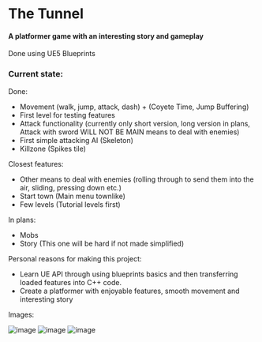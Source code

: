 # The Tunnel

#### A platformer game with an interesting story and gameplay
Done using UE5 Blueprints

### Current state:
Done: 
- Movement (walk, jump, attack, dash) + (Coyete Time, Jump Buffering)
- First level for testing features
- Attack functionality (currently only short version, long version in plans, Attack with sword WILL NOT BE MAIN means to deal with enemies)
- First simple attacking AI (Skeleton)
- Killzone (Spikes tile)

Closest features:
- Other means to deal with enemies (rolling through to send them into the air, sliding, pressing down etc.)
- Start town (Main menu townlike)
- Few levels (Tutorial levels first)

In plans:
- Mobs 
- Story (This one will be hard if not made simplified)


Personal reasons for making this project:
- Learn UE API through using blueprints basics and then transferring loaded features into C++ code.
- Create a platformer with enjoyable features, smooth movement and interesting story

Images:

![image](https://github.com/Crucinio/The-Tunnel/assets/109169672/dc7445aa-e313-437d-b1fa-9f53fbafb930)
![image](https://github.com/Crucinio/The-Tunnel/assets/109169672/f38f5bc3-fc5c-493c-a7c5-cd75427462a1)
![image](https://github.com/Crucinio/The-Tunnel/assets/109169672/b3d06206-4576-49a7-89e7-2e2d92b1aa13)


